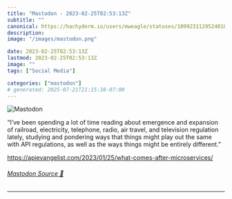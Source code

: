```yaml
---
title: "Mastodon - 2023-02-25T02:53:13Z"
subtitle: ""
canonical: https://hachyderm.io/users/mweagle/statuses/109923112952481092
description:
image: "/images/mastodon.png"

date: 2023-02-25T02:53:13Z
lastmod: 2023-02-25T02:53:13Z
image: ""
tags: ["Social Media"]

categories: ["mastodon"]
# generated: 2025-07-21T21:15:38-07:00
---
```

![Mastodon](/images/mastodon.png)

<p>“I’ve been spending a lot of time reading about emergence and expansion of railroad, electricity, telephone, radio, air travel, and television regulation lately, studying and pondering ways that things might play out the same with API regulations, as well as the ways things might be entirely different.”</p><p><a href="https://apievangelist.com/2023/01/25/what-comes-after-microservices/" target="_blank" rel="nofollow noopener noreferrer" translate="no"><span class="invisible">https://</span><span class="ellipsis">apievangelist.com/2023/01/25/w</span><span class="invisible">hat-comes-after-microservices/</span></a></p>


###### [Mastodon Source 🐘](https://hachyderm.io/@mweagle/109923112952481092)

___
